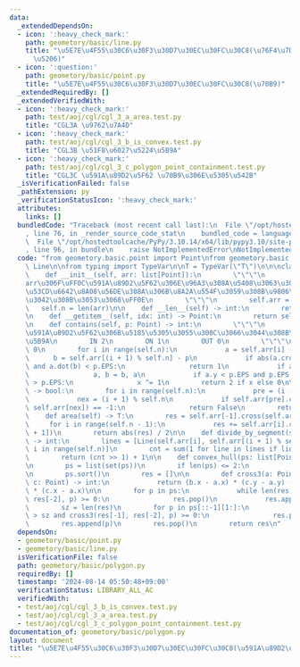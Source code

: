 ```yaml
---
data:
  _extendedDependsOn:
  - icon: ':heavy_check_mark:'
    path: geometory/basic/line.py
    title: "\u5E7E\u4F55\u30C6\u30F3\u30D7\u30EC\u30FC\u30C8(\u76F4\u7DDA\u30FB\u7DDA\
      \u5206)"
  - icon: ':question:'
    path: geometory/basic/point.py
    title: "\u5E7E\u4F55\u30C6\u30F3\u30D7\u30EC\u30FC\u30C8(\u70B9)"
  _extendedRequiredBy: []
  _extendedVerifiedWith:
  - icon: ':heavy_check_mark:'
    path: test/aoj/cgl/cgl_3_a_area.test.py
    title: "CGL3A \u9762\u7A4D"
  - icon: ':heavy_check_mark:'
    path: test/aoj/cgl/cgl_3_b_is_convex.test.py
    title: "CGL3B \u51F8\u6027\u5224\u5B9A"
  - icon: ':heavy_check_mark:'
    path: test/aoj/cgl/cgl_3_c_polygon_point_containment.test.py
    title: "CGL3C \u591A\u89D2\u5F62 \u70B9\u306E\u5305\u542B"
  _isVerificationFailed: false
  _pathExtension: py
  _verificationStatusIcon: ':heavy_check_mark:'
  attributes:
    links: []
  bundledCode: "Traceback (most recent call last):\n  File \"/opt/hostedtoolcache/PyPy/3.10.14/x64/lib/pypy3.10/site-packages/onlinejudge_verify/documentation/build.py\"\
    , line 76, in _render_source_code_stat\n    bundled_code = language.bundle(\n\
    \  File \"/opt/hostedtoolcache/PyPy/3.10.14/x64/lib/pypy3.10/site-packages/onlinejudge_verify/languages/python.py\"\
    , line 96, in bundle\n    raise NotImplementedError\nNotImplementedError\n"
  code: "from geometory.basic.point import Point\nfrom geometory.basic.line import\
    \ Line\n\nfrom typing import TypeVar\n\nT = TypeVar(\"T\")\n\n\nclass Polygon:\n\
    \    def __init__(self, arr: list[Point]):\n        \"\"\"\n        \u914D\u5217\
    arr\u306F\uFF0C\u591A\u89D2\u5F62\u306E\u96A3\u308A\u5408\u3063\u305F\u70B9\u3092\
    \u53CD\u6642\u8A08\u56DE\u308A\u306B\u8A2A\u554F\u3059\u308B\u9806\u756A\u3067\
    \u3042\u308B\u3053\u3068\uFF0E\n        \"\"\"\n        self.arr = arr\n     \
    \   self.n = len(arr)\n\n    def __len__(self) -> int:\n        return self.n\n\
    \n    def __getitem__(self, idx: int) -> Point:\n        return self.arr[idx]\n\
    \n    def contains(self, p: Point) -> int:\n        \"\"\"\n        \u70B9p\u304C\
    \u591A\u89D2\u5F62\u306B\u5185\u5305\u3055\u308C\u3066\u3044\u308B\u304B\u5224\
    \u5B9A\n        IN 2\n        ON 1\n        OUT 0\n        \"\"\"\n        x =\
    \ 0\n        for i in range(self.n):\n            a = self.arr[i] - p\n      \
    \      b = self.arr[(i + 1) % self.n] - p\n            if abs(a.cross(b)) < p.EPS\
    \ and a.dot(b) < p.EPS:\n                return 1\n            if a.y > b.y:\n\
    \                a, b = b, a\n            if a.y < p.EPS and p.EPS < b.y and a.cross(b)\
    \ > p.EPS:\n                x ^= 1\n        return 2 if x else 0\n\n    def is_convex(self)\
    \ -> bool:\n        for i in range(self.n):\n            pre = (i - 1) % self.n\n\
    \            nex = (i + 1) % self.n\n            if self.arr[pre].ccw(self.arr[i],\
    \ self.arr[nex]) == -1:\n                return False\n        return True\n\n\
    \    def area(self) -> T:\n        res = self.arr[-1].cross(self.arr[0])\n   \
    \     for i in range(self.n - 1):\n            res += self.arr[i].cross(self.arr[i\
    \ + 1])\n        return abs(res) / 2\n\n    def divide_by_segment(self, seg: Line)\
    \ -> int:\n        lines = [Line(self.arr[i], self.arr[(i + 1) % self.n]) for\
    \ i in range(self.n)]\n        cnt = sum(1 for line in lines if line.intersect(seg))\n\
    \        return (cnt >> 1) + 1\n\n    def convex_hull(ps: list[Point]) -> list[Point]:\n\
    \n        ps = list(set(ps))\n        if len(ps) <= 2:\n            return ps\n\
    \n        ps.sort()\n        res = []\n\n        def cross3(a: Point, b: Point,\
    \ c: Point) -> int:\n            return (b.x - a.x) * (c.y - a.y) - (b.y - a.y)\
    \ * (c.x - a.x)\n\n        for p in ps:\n            while len(res) > 1 and cross3(res[-1],\
    \ res[-2], p) >= 0:\n                res.pop()\n            res.append(p)\n\n\
    \        sz = len(res)\n        for p in ps[::-1][1:]:\n            while len(res)\
    \ > sz and cross3(res[-1], res[-2], p) >= 0:\n                res.pop()\n    \
    \        res.append(p)\n        res.pop()\n        return res\n"
  dependsOn:
  - geometory/basic/point.py
  - geometory/basic/line.py
  isVerificationFile: false
  path: geometory/basic/polygon.py
  requiredBy: []
  timestamp: '2024-08-14 05:50:48+09:00'
  verificationStatus: LIBRARY_ALL_AC
  verifiedWith:
  - test/aoj/cgl/cgl_3_b_is_convex.test.py
  - test/aoj/cgl/cgl_3_a_area.test.py
  - test/aoj/cgl/cgl_3_c_polygon_point_containment.test.py
documentation_of: geometory/basic/polygon.py
layout: document
title: "\u5E7E\u4F55\u30C6\u30F3\u30D7\u30EC\u30FC\u30C8(\u591A\u89D2\u5F62)"
---
```

